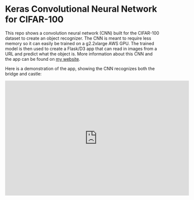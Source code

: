 # Keras Convolutional Neural Network for CIFAR-100

This repo shows a convolution neural network (CNN) built for the CIFAR-100 dataset to create an object recognizer.  The CNN is meant to require less memory so it can easily be trained on a g2.2xlarge AWS GPU.  The trained model is then used to create a Flask/D3 app that can read in images from a URL and predict what the object is.  More information about this CNN and the app can be found on [my website](https://andrewkruger.github.io/projects/2017-08-05-keras-convolutional-neural-network-for-cifar-100).

Here is a demonstration of the app, showing the CNN recognizes both the bridge and castle:

<p align="center">
<iframe src='https://gfycat.com/ifr/LikelyAdorableKronosaurus' frameborder='0' scrolling='no' width='600' height='375' allowfullscreen></iframe>
</p>

